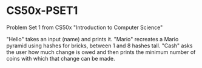 ﻿# CS50x-PSET1

Problem Set 1 from CS50x "Introduction to Computer Science"

"Hello" takes an input (name) and prints it.
"Mario" recreates a Mario pyramid using hashes for bricks, between 1 and 8 hashes tall.
"Cash" asks the user how much change is owed and then prints the minimum number of coins with which that change can be made.
